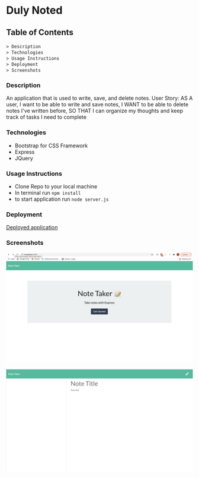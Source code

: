 # Duly Noted

## Table of Contents
    > Description
    > Technologies
    > Usage Instructions
    > Deployment
    > Screenshots

### Description
An application that is used to write, save, and delete notes.
User Story:
AS A user, I want to be able to write and save notes,
I WANT to be able to delete notes I've written before,
SO THAT I can organize my thoughts and keep track of tasks I need to complete

### Technologies
- Bootstrap for CSS Framework
- Express
- JQuery 

### Usage Instructions
- Clone Repo to your local machine
- In terminal run `npm install`
- to start application run `node server.js`

### Deployment

[Deployed application]()

### Screenshots

![Initial Index Page](public/assets/images/index-page.png?raw=true "Homepage")

![Notes Route Page](public/assets/images/notes-page.png?raw=true "Notes page")